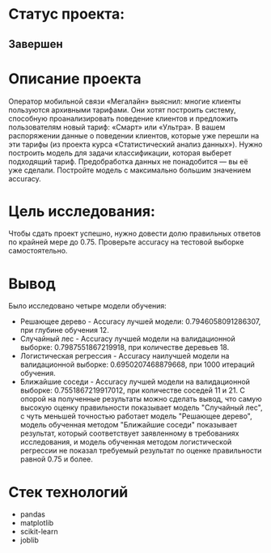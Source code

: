 # Статус проекта:
## Завершен

# Описание проекта
Оператор мобильной связи «Мегалайн» выяснил: многие клиенты пользуются архивными тарифами. 
Они хотят построить систему, способную проанализировать поведение клиентов и предложить пользователям новый тариф: «Смарт» или «Ультра».
В вашем распоряжении данные о поведении клиентов, которые уже перешли на эти тарифы (из проекта курса «Статистический анализ данных»). 
Нужно построить модель для задачи классификации, которая выберет подходящий тариф. Предобработка данных не понадобится — вы её уже сделали.
Постройте модель с максимально большим значением accuracy. 

# Цель исследования:
Чтобы сдать проект успешно, нужно довести долю правильных ответов по крайней мере до 0.75. 
Проверьте accuracy на тестовой выборке самостоятельно.

# Вывод
Было исследовано четыре модели обучения:

- Решающее дерево - Accuracy лучшей модели: 0.7946058091286307, при глубине обучения 12.
- Случайный лес - Accuracy лучшей модели на валидационной выборке: 0.7987551867219918, при количестве деревьев 18.
- Логистическая регрессия - Accuracy наилучшей модели на валидационной выборке: 0.6950207468879668, при 1000 итераций обучения.
- Ближайшие соседи - Accuracy лучшей модели на валидационной выборке: 0.7551867219917012, при количестве соседей 11 и 21.
С опорой на полученные результаты можно сделать вывод, что самую высокую оценку правильности показывает модель "Случайный лес", 
с чуть меньшей точностью работает модель "Решающее дерево", 
модель обученная методом "Ближайшие соседи" показывает результат, который соответствует заявленному в требованиях исследования, 
и модель обученная методом логистической регрессии не показал требуемый результат по оценке правильности равной 0.75 и более.

# Стек технологий
- pandas
- matplotlib
- scikit-learn
- joblib
